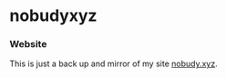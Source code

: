 # nobudyxyz
### Website
 This is just a back up and mirror of my site [nobudy.xyz](https://nobudy.xyz).
